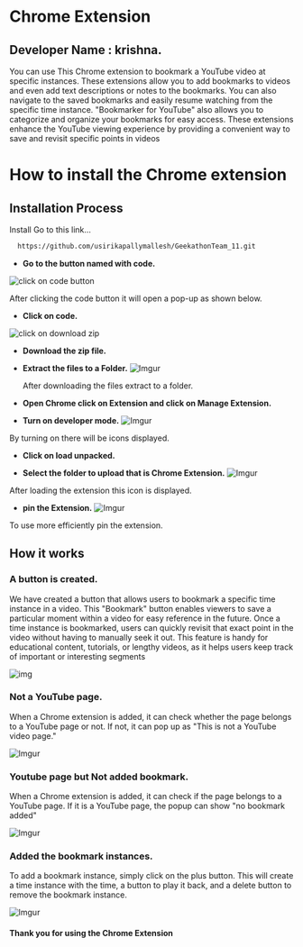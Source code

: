
# Chrome Extension

## Developer Name : krishna.

You can use This Chrome extension to bookmark a YouTube video at specific instances. These extensions allow you to add bookmarks to videos and even add text descriptions or notes to the bookmarks. You can also navigate to the saved bookmarks and easily resume watching from the specific time instance. "Bookmarker for YouTube" also allows you to categorize and organize your bookmarks for easy access. These extensions enhance the YouTube viewing experience by providing a convenient way to save and revisit specific points in videos

# How to install the Chrome extension

## Installation Process

Install Go to this link...

```bash
  https://github.com/usirikapallymallesh/GeekathonTeam_11.git
```
- **Go to the button named with code.**

![click on code button](https://i.imgur.com/qUwcvdQ.png)

 After clicking the code button it will open a pop-up as shown below.

- **Click on code.**

![click on download zip](https://i.imgur.com/Usb65tR.png)

- **Download the zip file.**

- **Extract the files to a Folder.**
![Imgur](https://i.imgur.com/a48c8HR.png)

  After downloading the files extract to a folder.

- **Open Chrome click on Extension and click on Manage Extension.**

- **Turn on developer mode.**
![Imgur](https://i.imgur.com/VI6ObPy.png)

By turning on there will be icons displayed.
- **Click on load unpacked.**

- **Select the folder to upload that is Chrome Extension.**
![Imgur](https://i.imgur.com/StcWhYS.png)

After loading the extension this icon is displayed.

- **pin the Extension.**
![Imgur](https://i.imgur.com/fM0WuMx.png)

To use more efficiently pin the extension.


## How it works
### A button is created.
We have created a button that allows users to bookmark a specific time instance in a video. This "Bookmark" button enables viewers to save a particular moment within a video for easy reference in the future. Once a time instance is bookmarked, users can quickly revisit that exact point in the video without having to manually seek it out. This feature is handy for educational content, tutorials, or lengthy videos, as it helps users keep track of important or interesting segments

![img](https://i.imgur.com/1dFKfEe.png)


### Not a YouTube page.

When a Chrome extension is added, it can check whether the page belongs to a YouTube page or not. If not, it can pop up as "This is not a YouTube video page."

![Imgur](https://i.imgur.com/T2QQFXB.png)

### Youtube page but Not added bookmark.

When a Chrome extension is added, it can check if the page belongs to a YouTube page. If it is a YouTube page, the popup can show "no bookmark added"

![Imgur](https://i.imgur.com/CCdsGkF.png)

### Added the bookmark instances.
To add a bookmark instance, simply click on the plus button. This will create a time instance with the time, a button to play it back, and a delete button to remove the bookmark instance.

![Imgur](https://i.imgur.com/SpLJ94p.png)

#### Thank you for using the Chrome Extension

